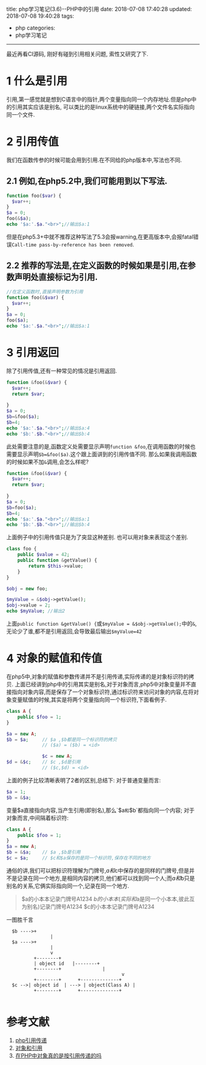 title: php学习笔记(3.6)--PHP中的引用
date: 2018-07-08 17:40:28
updated: 2018-07-08 19:40:28
tags:
- php
categories:
- php学习笔记
---
最近再看CI源码, 刚好有碰到引用相关问题, 索性又研究了下.

# 1 什么是引用
引用,第一感觉就是想到C语言中的指针,两个变量指向同一个内存地址.但是php中的引用其实应该是别名, 可以类比的是linux系统中的硬链接,两个文件名实际指向同一个文件.

# 2 引用传值
我们在函数传参的时候可能会用到引用.在不同给的php版本中,写法也不同.
## 2.1 例如,在php5.2中,我们可能用到以下写法.
```php
function foo($var) {
  $var++;
}
$a = 0;
foo(&$a);
echo '$a:'.$a."<br>";//输出$a:1
```
但是在php5.3+中就不推荐这种写法了5.3会报warning,在更高版本中,会报fatal错误`Call-time pass-by-reference has been removed`.
## 2.2 推荐的写法是,在定义函数的时候如果是引用,在参数声明处直接标记为引用.
```php
//在定义函数时,直接声明参数为引用
function foo(&$var) {
  $var++;
}
$a = 0;
foo($a);
echo '$a:'.$a."<br>";//输出$a:1
```
# 3 引用返回
除了引用传值,还有一种常见的情况是引用返回.
```php
function &foo(&$var) {
  $var++;
  return $var;
 
}
$a = 0;
$b=&foo($a);
$b=4;
echo '$a:'.$a."<br>";//输出$a:4
echo '$b:'.$b."<br>";//输出$b:4
```
此处需要注意的是,函数定义处需要显示声明`function &foo`,在调用函数的时候也需要显示声明`$b=&foo($a)`.这个跟上面讲到的引用传值不同.
那么如果我调用函数的时候如果不加`&`调用,会怎么样呢?
```php
function &foo(&$var) {
  $var++;
  return $var;
 
}
$a = 0;
$b=foo($a);
$b=4;
echo '$a:'.$a."<br>";//输出$a:1
echo '$b:'.$b."<br>";//输出$b:4
```
上面例子中的引用传值只是为了突显这种差别. 也可以用对象来表现这个差别.
```php
class foo {
    public $value = 42;
    public function &getValue() {
        return $this->value;
    }
}

$obj = new foo;

$myValue = &$obj->getValue();
$obj->value = 2;
echo $myValue; //输出2
```
上面`public function &getValue() {`或`$myValue = &$obj->getValue();`中的`&`,无论少了谁,都不是引用返回,会导致最后输出`$myValue=42`

# 4 对象的赋值和传值
在php5中,对象的赋值和参数传递并不是引用传递,实际传递的是对象标识符的拷贝.
上面已经讲到php中的引用其实是别名,对于对象而言,php5中对象变量并不直接指向对象内容,而是保存了一个对象标识符,通过标识符来访问对象的内容,在将对象变量赋值的时候,其实是将两个变量指向同一个标识符,下面看例子.
```php
class A {
    public $foo = 1;
}  

$a = new A;
$b = $a;     // $a ,$b都是同一个标识符的拷贝
             // ($a) = ($b) = <id>

             $c = new A;
$d = &$c;    // $c ,$d是引用
             // ($c,$d) = <id>
```
上面的例子比较清晰表明了2者的区别,总结下:
对于普通变量而言:
```php
$a = 1;
$b = &$a;
```
变量$a直接指向内容,当产生引用(即别名),那么`$a`和`$b`都指向同一个内容;
对于对象而言,中间隔着标识符:
```php
class A {
    public $foo = 1;
}
$a = new A;
$b = &$a;    // $a ,$b是引用
$c = $a;     // $c和$a保存的是同一个标识符,保存在不同的地方
```
通俗的讲,我们可以把标识符理解为门牌号,$a和$c中保存的是同样的门牌号,但是并不是记录在同一个地方,是相同内容的拷贝,他们都可以找到同一个人;而$a和$b只是别名的关系,它俩实际指向同一个,记录在同一个地方.
>$a的小本本记录门牌号A1234
>$b的小本本(实际和$a是同一个小本本,彼此互为别名)记录门牌号A1234
>$c的小本本记录门牌号A1234

一图胜千言
```
  $b ---->+      
                |
  $a ---->+
                |  
                v   
          +--------+      
          | object id   |--------+ 
          +--------+               |
                                          v
          +--------+      +--------------+
  $c -->| object id  | ---> | object(Class A) |
          +--------+      +--------------+
 
 ```

# 参考文献
1. [php引用传递](http://php.net/manual/zh/language.references.pass.php)
1. [对象和引用](http://php.net/manual/zh/language.oop5.references.php)
1. [在PHP中对象真的是按引用传递的吗](https://segmentfault.com/a/1190000002928594)





